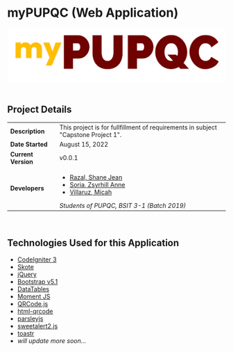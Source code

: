 # myPUPQC (Web Application)

<div align="center">
    <img src="public/images/mypupqc-logo.png">
</div>

<br />

## Project Details

|                     |                                                                                                                                                                                                                                    |
| ------------------- | ---------------------------------------------------------------------------------------------------------------------------------------------------------------------------------------------------------------------------------- |
| **Description**     | This project is for fullfillment of requirements in subject "Capstone Project 1".                                                                                                                                                  |
| **Date Started**    | August 15, 2022                                                                                                                                                                                                                    |
| **Current Version** | v0.0.1                                                                                                                                                                                                                             |
| **Developers**      | <ul><li>[Razal, Shane Jean](https://github.com/chibbiichan)</li><li>[Soria, Zsyrhill Anne](https://github.com/Aexlin)</li><li>[Villaruz, Micah](https://github.com/micahvllz)</li></ul> _Students of PUPQC, BSIT 3-1 (Batch 2019)_ |

<br />

## Technologies Used for this Application

- [CodeIgniter 3](https://www.codeigniter.com/userguide3/index.html)
- [Skote](https://themeforest.net/item/skote-html-laravel-admin-dashboard-template/25548061)
- [jQuery](https://api.jquery.com/)
- [Bootstrap v5.1](https://getbootstrap.com/docs/4.6/getting-started/introduction/)
- [DataTables](https://datatables.net/manual/)
- [Moment JS](https://momentjs.com/)
- [QRCode.js](https://davidshimjs.github.io/qrcodejs/)
- [html-qrcode](https://github.com/mebjas/html5-qrcode)
- [parsleyjs](https://parsleyjs.org/)
- [sweetalert2.js](https://sweetalert2.github.io/)
- [toastr](https://github.com/CodeSeven/toastr)
- _will update more soon..._

<br />
